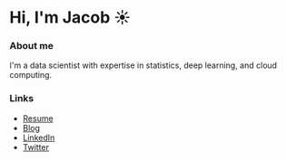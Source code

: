 # Hi, I'm Jacob ☀️

### About me

I'm a data scientist with expertise in statistics, deep learning, and cloud computing.

### Links

- [Resume](https://jacobeliason.com/files/jacob-eliason-resume.pdf)
- [Blog](https://jacobeliason.com/blog.html)
- [LinkedIn](https://www.linkedin.com/in/jacobzeliason/)
- [Twitter](https://twitter.com/jaco_bel)

<!---
eliason-j/eliason-j is a ✨ special ✨ repository because its `README.md` (this file) appears on your GitHub profile.
You can click the Preview link to take a look at your changes.
--->
